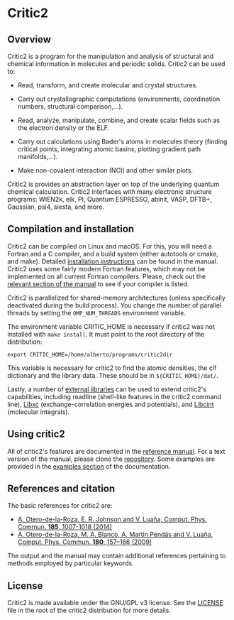 # Critic2

## Overview

Critic2 is a program for the manipulation and analysis of structural
and chemical information in molecules and periodic solids. Critic2 can
be used to:

* Read, transform, and create molecular and crystal structures.

* Carry out crystallographic computations (environments, coordination
  numbers, structural comparison,...).

* Read, analyze, manipulate, combine, and create scalar fields such as
  the electron density or the ELF.

* Carry out calculations using Bader's atoms in molecules theory
  (finding critical points, integrating atomic basins, plotting
  gradient path manifolds,...).

* Make non-covalent interaction (NCI) and other similar plots.

Critic2 is provides an abstraction layer on top of the underlying
quantum chemical calculation. Critic2 interfaces with many electronic
structure programs: WIEN2k, elk, PI, Quantum ESPRESSO, abinit, VASP,
DFTB+, Gaussian, psi4, siesta, and more.

## Compilation and installation

Critic2 can be compiled on Linux and macOS. For this, you
will need a Fortran and a C compiler, and a build system (either
autotools or cmake, and make). Detailed
[installation instructions](https://aoterodelaroza.github.io/critic2/installation/)
can be found in the manual. Critic2 uses some fairly modern Fortran
features, which may not be implemented on all current Fortran
compilers. Please, check out the
[relevant section of the manual](https://aoterodelaroza.github.io/critic2/installation/#whichcompilerswork)
to see if your compiler is listed.

Critic2 is parallelized for shared-memory architectures (unless
specifically deactivated during the build process). You change the
number of parallel threads by setting the <code>OMP_NUM_THREADS</code>
environment variable.

The environment variable CRITIC_HOME is necessary if critic2 was not
installed with `make install`. It must point to the root directory of
the distribution:

	export CRITIC_HOME=/home/alberto/programs/critic2dir

This variable is necessary for critic2 to find the atomic densities,
the cif dictionary and the library data. These should be in
`${CRITIC_HOME}/dat/`.

Lastly, a number of
[external libraries](https://aoterodelaroza.github.io/critic2/installation/#external-libraries)
can be used to extend critic2's capabilities, including readline
(shell-like features in the critic2 command line),
[Libxc](https://gitlab.com/libxc/libxc) (exchange-correlation energies
and potentials), and [Libcint](https://github.com/sunqm/libcint)
(molecular integrals).

## Using critic2

All of critic2's features are documented in the  [reference manual](https://aoterodelaroza.github.io/critic2/).
For a text version of the manual, please clone the [repository](https://github.com/aoterodelaroza/aoterodelaroza.github.io).
Some examples are provided in the [examples section](https://aoterodelaroza.github.io/critic2/examples/)
of the documentation.

## References and citation

The basic references for critic2 are:

* [A. Otero-de-la-Roza, E. R. Johnson and V. Luaña, Comput. Phys. Commun. **185**, 1007-1018 (2014)](http://dx.doi.org/10.1016/j.cpc.2013.10.026)
* [A. Otero-de-la-Roza, M. A. Blanco, A. Martín Pendás and V. Luaña, Comput. Phys. Commun. **180**, 157–166 (2009)](http://dx.doi.org/10.1016/j.cpc.2008.07.018)

The output and the manual may contain additional references pertaining
to methods employed by particular keywords.

## License

Critic2 is made available under the GNU/GPL v3 license. See the
[LICENSE](https://github.com/aoterodelaroza/critic2/blob/master/LICENSE)
file in the root of the critic2 distribution for more details.
